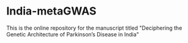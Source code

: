 # India-metaGWAS
This is the online repository for the manuscript titled "Deciphering the Genetic Architecture of Parkinson’s Disease in India"

